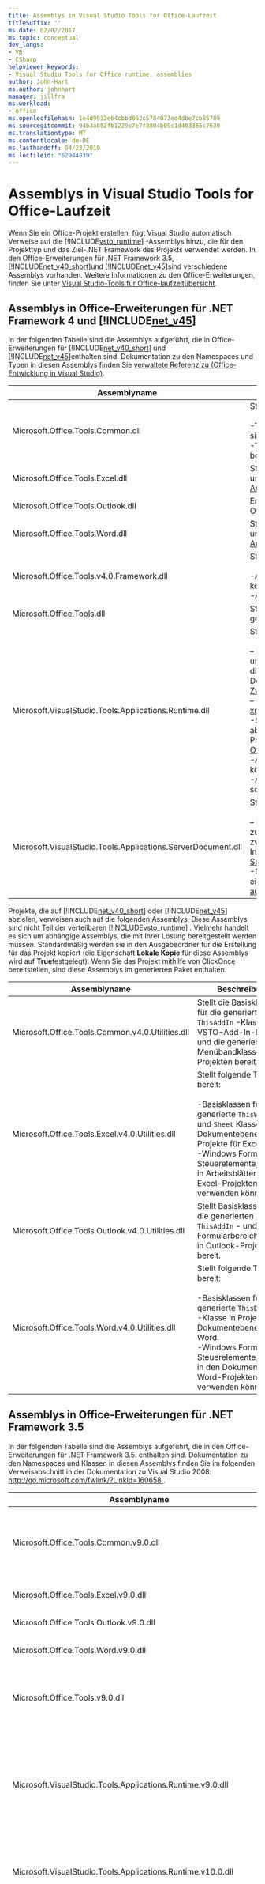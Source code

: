 ```yaml
---
title: Assemblys in Visual Studio Tools for Office-Laufzeit
titleSuffix: ''
ms.date: 02/02/2017
ms.topic: conceptual
dev_langs:
- VB
- CSharp
helpviewer_keywords:
- Visual Studio Tools for Office runtime, assemblies
author: John-Hart
ms.author: johnhart
manager: jillfra
ms.workload:
- office
ms.openlocfilehash: 1e4d9932e64cbbd862c5784073ed4dbe7cb85709
ms.sourcegitcommit: 94b3a052fb1229c7e7f8804b09c1d403385c7630
ms.translationtype: MT
ms.contentlocale: de-DE
ms.lasthandoff: 04/23/2019
ms.locfileid: "62944839"
---
```

# <a name="assemblies-in-the-visual-studio-tools-for-office-runtime"></a>Assemblys in Visual Studio Tools for Office-Laufzeit
  Wenn Sie ein Office-Projekt erstellen, fügt Visual Studio automatisch Verweise auf die [!INCLUDE[vsto_runtime](../vsto/includes/vsto-runtime-md.md)] -Assemblys hinzu, die für den Projekttyp und das Ziel-.NET Framework des Projekts verwendet werden. In den Office-Erweiterungen für .NET Framework 3.5, [!INCLUDE[net_v40_short](../sharepoint/includes/net-v40-short-md.md)]und [!INCLUDE[net_v45](../vsto/includes/net-v45-md.md)]sind verschiedene Assemblys vorhanden. Weitere Informationen zu den Office-Erweiterungen, finden Sie unter [Visual Studio-Tools für Office-laufzeitübersicht](../vsto/visual-studio-tools-for-office-runtime-overview.md).

## <a name="assemblies-in-the-office-extensions-for-the-net-framework-4-and-the-includenetv45vstoincludesnet-v45-mdmd"></a>Assemblys in Office-Erweiterungen für .NET Framework 4 und [!INCLUDE[net_v45](../vsto/includes/net-v45-md.md)]
 In der folgenden Tabelle sind die Assemblys aufgeführt, die in Office-Erweiterungen für [!INCLUDE[net_v40_short](../sharepoint/includes/net-v40-short-md.md)] und [!INCLUDE[net_v45](../vsto/includes/net-v45-md.md)]enthalten sind. Dokumentation zu den Namespaces und Typen in diesen Assemblys finden Sie [verwaltete Referenz zu &#40;Office-Entwicklung in Visual Studio&#41;](../vsto/managed-reference-office-development-in-visual-studio.md).

|Assemblyname|Beschreibung|
|-------------------|-----------------|
|Microsoft.Office.Tools.Common.dll|Stellt folgende Typen bereit:<br /><br /> -Typen zum Erstellen von menübandanpassungen und Smarttags. **Hinweis**:      Smarttags sind in [!INCLUDE[Excel_14_short](../vsto/includes/excel-14-short-md.md)] und [!INCLUDE[Word_14_short](../vsto/includes/word-14-short-md.md)]veraltet.<br />-Typen zum Erstellen von Aktionsbereichen in Anpassungen auf Dokumentebene und benutzerdefinierten Aufgabenbereichen in VSTO-Add-Ins.|
|Microsoft.Office.Tools.Excel.dll|Stellt Schnittstellen bereit, die Hostelemente und Hoststeuerelemente für Excel-Projekte und unterstützende Typen darstellen. Weitere Informationen finden Sie unter [Automatisieren von Excel mithilfe von erweiterten Objekten](../vsto/automating-excel-by-using-extended-objects.md).|
|Microsoft.Office.Tools.Outlook.dll|Enthält Typen, mit denen Sie benutzerdefinierte Formularbereiche in VSTO-Add-Ins für Outlook erstellen können.|
|Microsoft.Office.Tools.Word.dll|Stellt Schnittstellen bereit, die Hostelemente und Hoststeuerelemente für Word-Projekte und unterstützende Typen darstellen. Weitere Informationen finden Sie unter [Automatisieren von Word mithilfe von erweiterten Objekten](../vsto/automating-word-by-using-extended-objects.md).|
|Microsoft.Office.Tools.v4.0.Framework.dll|Stellt folgende Typen bereit:<br /><br /> -Ausnahmen, die von der Visual Studio-Tools für Office-Laufzeit ausgelöst werden können.<br />-Attribute, mit denen Sie beim Erstellen von Outlook-Formularbereiche.|
|Microsoft.Office.Tools.dll|Stellt Typen bereit, die zur Infrastruktur der Visual Studio-Tools für Office-Laufzeit gehören und nicht für die direkte Verwendung durch den Code vorgesehen sind.|
|Microsoft.VisualStudio.Tools.Applications.Runtime.dll|Stellt folgende Typen bereit:<br /><br /> – Die <xref:Microsoft.VisualStudio.Tools.Applications.Runtime.CachedAttribute> Attribut und <xref:Microsoft.VisualStudio.Tools.Applications.Runtime.ICachedType> -Schnittstelle, die Sie zum Zwischenspeichern von Datenobjekten in einer Anpassung auf Dokumentebene verwenden können. Weitere Informationen finden Sie unter [Zwischenspeichern von Daten](../vsto/caching-data.md).<br />– Die <xref:Microsoft.VisualStudio.Tools.Applications.Deployment.IAddInPostDeploymentAction> -Schnittstelle, die Sie implementieren können, um zusätzliche Installationsschritte als abschließenden Schritt des ClickOnce-Installationsprogramms für eine Office-Projektmappe auszuführen. Weitere Informationen finden Sie unter [Bereitstellen einer Office-Projektmappe mithilfe von ClickOnce](../vsto/deploying-an-office-solution-by-using-clickonce.md).<br />-Ausnahmen, die von der Visual Studio-Tools für Office-Laufzeit ausgelöst werden können.<br />-Andere Typen, die Teil von Visual Studio-Tools für Office Runtime-Infrastruktur und sollen nicht direkt aus Ihrem Code verwendet werden.|
|Microsoft.VisualStudio.Tools.Applications.ServerDocument.dll|Stellt folgende Typen bereit:<br /><br /> – Die <xref:Microsoft.VisualStudio.Tools.Applications.ServerDocument> -Klasse, die Sie zum Anfügen von Anpassungsassemblys an Dokumente und Zugriff auf die zwischengespeicherten Daten in Dokumenten verwenden können. Weitere Informationen finden Sie unter [Verwalten von Dokumenten auf einem Server mit der ServerDocument-Klasse](../vsto/managing-documents-on-a-server-by-using-the-serverdocument-class.md).<br />-Mehrere Klassen, die darstellen, die Hierarchie der zwischengespeicherten Daten in einer Anpassung auf Dokumentebene. Weitere Informationen finden Sie unter [Zugriff auf Daten in Dokumenten auf dem Server](../vsto/accessing-data-in-documents-on-the-server.md).|

 Projekte, die auf [!INCLUDE[net_v40_short](../sharepoint/includes/net-v40-short-md.md)] oder [!INCLUDE[net_v45](../vsto/includes/net-v45-md.md)] abzielen, verweisen auch auf die folgenden Assemblys. Diese Assemblys sind nicht Teil der verteilbaren [!INCLUDE[vsto_runtime](../vsto/includes/vsto-runtime-md.md)] . Vielmehr handelt es sich um abhängige Assemblys, die mit Ihrer Lösung bereitgestellt werden müssen. Standardmäßig werden sie in den Ausgabeordner für die Erstellung für das Projekt kopiert (die Eigenschaft **Lokale Kopie** für diese Assemblys wird auf **True**festgelegt). Wenn Sie das Projekt mithilfe von ClickOnce bereitstellen, sind diese Assemblys im generierten Paket enthalten.

|Assemblyname|Beschreibung|
|-------------------|-----------------|
|Microsoft.Office.Tools.Common.v4.0.Utilities.dll|Stellt die Basisklassen für die generierte `ThisAddIn` -Klasse in VSTO-Add-In-Projekten und die generierte Menübandklasse in allen Projekten bereit.|
|Microsoft.Office.Tools.Excel.v4.0.Utilities.dll|Stellt folgende Typen bereit:<br /><br /> -Basisklassen für die generierte `ThisWorkbook` und `Sheet` Klassen im auf Dokumentebene Projekte für Excel.<br />-Windows Forms-Steuerelemente, die Sie in Arbeitsblättern in Excel-Projekten verwenden können.|
|Microsoft.Office.Tools.Outlook.v4.0.Utilities.dll|Stellt Basisklassen für die generierten `ThisAddIn` - und Formularbereichsklassen in Outlook-Projekten bereit.|
|Microsoft.Office.Tools.Word.v4.0.Utilities.dll|Stellt folgende Typen bereit:<br /><br /> -Basisklassen für die generierte `ThisDocument` -Klasse in Projekten auf Dokumentebene für Word.<br />-Windows Forms-Steuerelemente, die Sie in den Dokumenten in Word-Projekten verwenden können.|

## <a name="assemblies-in-the-office-extensions-for-the-net-framework-35"></a>Assemblys in Office-Erweiterungen für .NET Framework 3.5
 In der folgenden Tabelle sind die Assemblys aufgeführt, die in den Office-Erweiterungen für .NET Framework 3.5. enthalten sind. Dokumentation zu den Namespaces und Klassen in diesen Assemblys finden Sie im folgenden Verweisabschnitt in der Dokumentation zu Visual Studio 2008: [ http://go.microsoft.com/fwlink/?LinkId=160658 ](http://go.microsoft.com/fwlink/?LinkId=160658).

|Assemblyname|Beschreibung|
|-------------------|-----------------|
|Microsoft.Office.Tools.Common.v9.0.dll|Stellt folgende Typen bereit:<br /><br /> -Die Microsoft.Office.Tools.AddIn-Basisklasse für VSTO-Add-ins.<br />-Klassen zum Erstellen von menübandanpassungen und Smarttags. **Hinweis**:      Smarttags sind in [!INCLUDE[Excel_14_short](../vsto/includes/excel-14-short-md.md)] und [!INCLUDE[Word_14_short](../vsto/includes/word-14-short-md.md)]veraltet.<br />-Klassen zum Erstellen von Aktionsbereichen in Anpassungen auf Dokumentebene und benutzerdefinierten Aufgabenbereichen in VSTO-Add-ins.|
|Microsoft.Office.Tools.Excel.v9.0.dll|Stellt Hostelemente und Hoststeuerelemente für Excel-Lösungen bereit. Weitere Informationen finden Sie unter [Automatisieren von Excel mithilfe von erweiterten Objekten](../vsto/automating-excel-by-using-extended-objects.md).|
|Microsoft.Office.Tools.Outlook.v9.0.dll|Stellt Klassen bereit, mit denen Sie benutzerdefinierte Formularbereiche in Outlook-VSTO-Add-Ins erstellen können.|
|Microsoft.Office.Tools.Word.v9.0.dll|Stellt Hostelemente und Hoststeuerelemente für Word--Lösungen bereit. Weitere Informationen finden Sie unter [Automatisieren von Word mithilfe von erweiterten Objekten](../vsto/automating-word-by-using-extended-objects.md).|
|Microsoft.Office.Tools.v9.0.dll|Stellt folgende Typen bereit:<br /><br /> – Die [RemoteBindableComponent](https://docs.microsoft.com/previous-versions/visualstudio/visual-studio-2008/bb546360(v=vs.90)) -Klasse, die die Datenbindungsfunktionen für Hoststeuerelemente in Anpassungen auf Dokumentebene zu bereitstellt.<br />-Andere Typen, die Teil von Visual Studio-Tools für Office Runtime-Infrastruktur und sollen nicht direkt aus Ihrem Code verwendet werden.|
|Microsoft.VisualStudio.Tools.Applications.Runtime.v9.0.dll|Stellt folgende Typen bereit:<br /><br /> – Die <xref:Microsoft.VisualStudio.Tools.Applications.Runtime.CachedAttribute> Attribut und <xref:Microsoft.VisualStudio.Tools.Applications.Runtime.ICachedType> -Schnittstelle, die Sie zum Zwischenspeichern von Datenobjekten in einer Anpassung auf Dokumentebene verwenden können. Weitere Informationen finden Sie unter [Zwischenspeichern von Daten](../vsto/caching-data.md).<br />-Ausnahmen, die von der Visual Studio-Tools für Office-Laufzeit ausgelöst werden können.<br />-Andere Typen, die Teil von Visual Studio-Tools für Office Runtime-Infrastruktur und sollen nicht direkt aus Ihrem Code verwendet werden.|
|Microsoft.VisualStudio.Tools.Applications.Runtime.v10.0.dll|Stellt die <xref:Microsoft.VisualStudio.Tools.Applications.Deployment.IAddInPostDeploymentAction>-Schnittstelle bereit, die Sie implementieren können, um zusätzliche Installationsschritte als abschließenden Schritt des ClickOnce-Installationsprogramms für eine Office-Lösung auszuführen. Weitere Informationen finden Sie unter [erweiterter Office-projektmappenbereitstellung](/previous-versions/visualstudio/visual-studio-2010/dd234217(v=vs.100)).|
|Microsoft.VisualStudio.Tools.Applications.ServerDocument.v10.0.dll|Stellt folgende Typen bereit:<br /><br /> – Die <xref:Microsoft.VisualStudio.Tools.Applications.ServerDocument> -Klasse, die Sie zum programmgesteuerten Anfügen von Anpassungsassemblys an Dokumente und Zugriff auf die zwischengespeicherten Daten in Dokumenten verwenden können. Weitere Informationen finden Sie unter [Verwalten von Dokumenten auf einem Server mit der ServerDocument-Klasse](../vsto/managing-documents-on-a-server-by-using-the-serverdocument-class.md).<br />-Mehrere Klassen, die darstellen, die Hierarchie der zwischengespeicherten Daten in einer Anpassung auf Dokumentebene. Weitere Informationen finden Sie unter [Zugriff auf Daten in Dokumenten auf dem Server](../vsto/accessing-data-in-documents-on-the-server.md).|
|Microsoft.VisualStudio.Tools.Office.Runtime.v10.0.dll|Stellt folgende Typen bereit:<br /><br /> – Die Microsoft.VisualStudio.Tools.Office.Runtime.Security.AddInSecurityEntry und Microsoft.VisualStudio.Tools.Office.Runtime.Security.UserInclusionList-Klassen, die Sie verwenden können, zum Erstellen von Vertrauenswürdigkeit für Office zu gewähren Lösungen, die auf .NET Framework 3.5 abzielen.<br />-Andere Typen, die Teil von Visual Studio-Tools für Office Runtime-Infrastruktur und sollen nicht direkt aus Ihrem Code verwendet werden.|

## <a name="see-also"></a>Siehe auch
- [Visual Studio-Tools für Office-laufzeitübersicht](../vsto/visual-studio-tools-for-office-runtime-overview.md)
- [Visual Studio-Tools für Office Runtime Installation scenarios](../vsto/visual-studio-tools-for-office-runtime-installation-scenarios.md)
